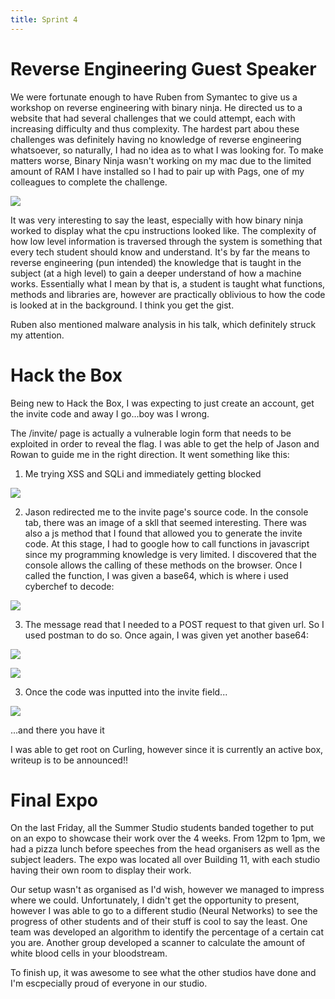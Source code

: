 ```yaml
---
title: Sprint 4
---
```


# Reverse Engineering Guest Speaker
We were fortunate enough to have Ruben from Symantec to give us a workshop on reverse engineering with binary ninja. He directed us to a website that had several challenges that we could attempt, each with increasing difficulty and thus complexity. The hardest part abou these challenges was definitely having no knowledge of reverse engineering whatsoever, so naturally, I had no idea as to what I was looking for. To make matters worse, Binary Ninja wasn't working on my mac due to the limited amount of RAM I have installed so I had to pair up with Pags, one of my colleagues to complete the challenge.

![](rev-eng.png)

It was very interesting to say the least, especially with how binary ninja worked to display what the cpu instructions looked like. The complexity of how low level information is traversed through the system is something that every tech student should know and understand. It's by far the means to reverse engineering (pun intended) the knowledge that is taught in the subject (at a high level) to gain a deeper understand of how a machine works. Essentially what I mean by that is, a student is taught what functions, methods and libraries are, however are practically oblivious to how the code is looked at in the background. I think you get the gist.

Ruben also mentioned malware analysis in his talk, which definitely struck my attention.

# Hack the Box
Being new to Hack the Box, I was expecting to just create an account, get the invite code and away I go...boy was I wrong.

The /invite/ page is actually a vulnerable login form that needs to be exploited in order to reveal the flag. I was able to get  the help of Jason and Rowan to guide me in the right direction. It went something like this:

1) Me trying XSS and SQLi and immediately getting blocked

![](blocked.png)

2) Jason redirected me to the invite page's source code. In the console tab, there was an image of a skll that seemed interesting. There was also a js method that I found that allowed you to generate the invite code. At this stage, I had to google how to call functions in javascript since my programming knowledge is very limited. I discovered that the console allows the calling of these methods on the browser. Once I called the function, I was given a base64, which is where i used cyberchef to decode:

![](cyberchef.png)

3) The message read that I needed to a POST request to that given url. So I used postman to do so. Once again, I was given yet another base64:

![](postman.png)

![](cyberchef2.png)

3) Once the code was inputted into the invite field...

![](congrats.png)

...and there you have it

I was able to get root on Curling, however since it is currently an active box, writeup is to be announced!!

# Final Expo
On the last Friday, all the Summer Studio students banded together to put on an expo to showcase their work over the 4 weeks. From 12pm to 1pm, we had a pizza lunch before speeches from the head organisers as well as the subject leaders. The expo was located all over Building 11, with each studio having their own room to display their work.

Our setup wasn't as organised as I'd wish, however we managed to impress where we could. Unfortunately, I didn't get the opportunity to present, however I was able to go to a different studio (Neural Networks) to see the progress of other students and of their stuff is cool to say the least. One team was developed an algorithm to identify the percentage of a certain cat you are. Another group developed a scanner to calculate the amount of white blood cells in your bloodstream.

To finish up, it was awesome to see what the other studios have done and I'm escpecially proud of everyone in our studio.  


